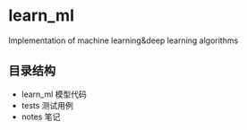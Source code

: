 # learn_ml
Implementation of machine learning&amp;deep learning algorithms



## 目录结构

- learn_ml	模型代码
- tests    测试用例
- notes    笔记 

